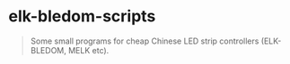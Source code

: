 # elk-bledom-scripts

> Some small programs for cheap Chinese LED strip controllers (ELK-BLEDOM, MELK etc).
